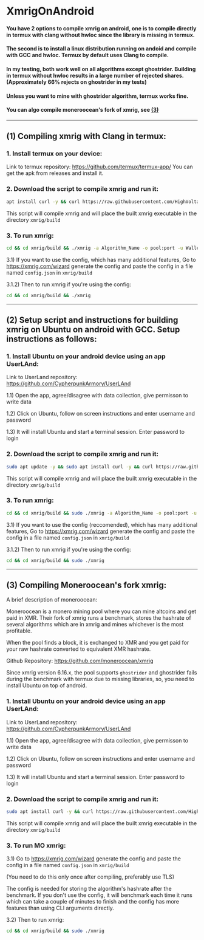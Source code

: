 # XmrigOnAndroid

#### You have 2 options to compile xmrig on android, one is to compile directly in termux with clang without hwloc since the library is missing in termux.
#### The second is to install a linux distribution running on andoid and compile with GCC and hwloc. Termux by default uses Clang to compile.
#### In my testing, both work well on all algorithms except ghostrider. Building in termux without hwloc results in a large number of rejected shares. (Approximately 66% rejects on ghostrider in my tests)
#### Unless you want to mine with ghostrider algorithm, termux works fine.
#### You can algo compile moneroocean's fork of xmrig, see [(3)]((3)-compiling-monerooceans-fork-xmrig)

***

## (1) Compiling xmrig with Clang in termux:

### 1. Install termux on your device:
Link to termux repository: https://github.com/termux/termux-app/
You can get the apk from releases and install it.

### 2. Download the script to compile xmrig and run it:
```bash
apt install curl -y && curl https://raw.githubusercontent.com/HighVoltage557/XmrigOnAndroid/main/compileintermux.sh | bash
```

This script will compile xmrig and will place the built xmrig executable in the directory `xmrig/build`

### 3. To run xmrig:

```bash
cd && cd xmrig/build && ./xmrig -a Algorithm_Name -o pool:port -u Wallet_Address -p Password
```

3.1) If you want to use the config, which has many additional features, Go to https://xmrig.com/wizard generate the config and paste the config in a file named `config.json` in `xmrig/build`

3.1.2) Then to run xmrig if you're using the config:
```bash
cd && cd xmrig/build && ./xmrig
```
***
## (2) Setup script and instructions for building xmrig on Ubuntu on android with GCC. Setup instructions as follows:

### 1. Install Ubuntu on your android device using an app UserLAnd:

Link to UserLand repository: https://github.com/CypherpunkArmory/UserLAnd

1.1) Open the app, agree/disagree with data collection, give permisson to write data

1.2) Click on Ubuntu, follow on screen instructions and enter username and password

1.3) It will install Ubuntu and start a terminal session. Enter password to login

### 2. Download the script to compile xmrig and run it:
```bash
sudo apt update -y && sudo apt install curl -y && curl https://raw.githubusercontent.com/HighVoltage557/XmrigOnAndroid/main/compile.sh | bash
```

This script will compile xmrig and will place the built xmrig executable in the directory `xmrig/build`

### 3. To run xmrig:

```bash
cd && cd xmrig/build && sudo ./xmrig -a Algorithm_Name -o pool:port -u Wallet_Address -p Password
```

3.1) If you want to use the config (reccomended), which has many additional features, Go to https://xmrig.com/wizard generate the config and paste the config in a file named `config.json` in `xmrig/build`

3.1.2) Then to run xmrig if you're using the config:
```bash
cd && cd xmrig/build && sudo ./xmrig
```
***
## (3) Compiling Moneroocean's fork xmrig:
A brief description of moneroocean: 

Moneroocean is a monero mining pool where you can mine altcoins and get paid in XMR. Their fork of xmrig runs a benchmark, stores the hashrate of several algorithms which are in xmrig and mines whichever is the most profitable.

When the pool finds a block, it is exchanged to XMR and you get paid for your raw hashrate converted to equivalent XMR hashrate.

Github Repository: https://github.com/moneroocean/xmrig

Since xmrig version 6.16.x, the pool supports `ghostrider` and ghostrider fails during the benchmark with termux due to missing libraries, so, you need to install Ubuntu on top of android.

### 1. Install Ubuntu on your android device using an app UserLAnd:

Link to UserLand repository: https://github.com/CypherpunkArmory/UserLAnd

1.1) Open the app, agree/disagree with data collection, give permisson to write data

1.2) Click on Ubuntu, follow on screen instructions and enter username and password

1.3) It will install Ubuntu and start a terminal session. Enter password to login

### 2. Download the script to compile xmrig and run it:
```bash
sudo apt install curl -y && curl https://raw.githubusercontent.com/HighVoltage557/XmrigOnAndroid/main/compilemoxmrig.sh | bash
```

This script will compile xmrig and will place the built xmrig executable in the directory `xmrig/build`

### 3. To run MO xmrig:

3.1) Go to https://xmrig.com/wizard generate the config and paste the config in a file named `config.json` in `xmrig/build`

(You need to do this only once after compiling, preferably use TLS)

The config is needed for storing the algorithm's hashrate after the benchmark. If you don't use the config, it will benchmark each time it runs which can take a couple of minutes to finish and the config has more features than using CLI arguments directly.

3.2) Then to run xmrig:
```bash
cd && cd xmrig/build && sudo ./xmrig
```
